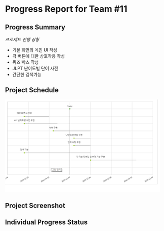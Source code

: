 # Progress Report for Team #11
## Progress Summary
*프로제트 진행 상황*
- 기본 화면의 메인 UI 작성
- 각 버튼에 대한 상호작용 작성
- 퀴즈 박스 작성
- JLPT 난이도별 단어 사전
- 간단한 검색기능
## Project Schedule
![](/image/image01.png)
## Project Screenshot

## Individual Progress Status